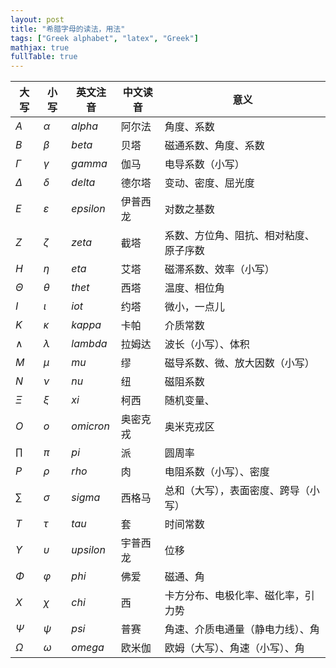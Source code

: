 ```yaml
---
layout: post
title: "希腊字母的读法，用法"
tags: ["Greek alphabet", "latex", "Greek"]
mathjax: true 
fullTable: true
---
```


| 大写     | 小写 | 英文注音  | 中文读音 | 意义                                   |
| -------- | ---- | --------- | -------- | -------------------------------------- |
| $A$ | $α$  | $alpha$   | 阿尔法   | 角度、系数                             |
| $B$  | $β$  | $beta$    | 贝塔     | 磁通系数、角度、系数                   |
| $Γ$      | $γ$  | $gamma$   | 伽马     | 电导系数（小写）                       |
| $Δ$      | $δ$  | $delta$   | 德尔塔   | 变动、密度、屈光度                     |
| $Ε$      | $ε$  | $epsilon$ | 伊普西龙 | 对数之基数                             |
| $Ζ$      | $ζ$  | $zeta$    | 截塔     | 系数、方位角、阻抗、相对粘度、原子序数 |
| $Η$      | $η$  | $eta$     | 艾塔     | 磁滞系数、效率（小写）                 |
| $Θ$      | $θ$  | $thet$    | 西塔     | 温度、相位角                           |
| $Ι$      | $ι$  | $iot$     | 约塔     | 微小，一点儿                           |
| $Κ$      | $κ$  | $kappa$   | 卡帕     | 介质常数                               |
| $∧$      | $λ$  | $lambda$  | 拉姆达   | 波长（小写）、体积                     |
| $Μ$      | $μ$  | $mu$      | 缪       | 磁导系数、微、放大因数（小写）         |
| $Ν$      | $ν$  | $nu$      | 纽       | 磁阻系数                               |
| $Ξ$      | $ξ$  | $xi$      | 柯西     | 随机变量、                             |
| $Ο$      | $ο$  | $omicron$ | 奥密克戎 | 奥米克戎区                             |
| $∏$      | $π$  | $pi$      | 派       | 圆周率                                 |
| $Ρ$      | $ρ$  | $rho$     | 肉       | 电阻系数（小写）、密度                 |
| $∑$      | $σ$  | $sigma$   | 西格马   | 总和（大写），表面密度、跨导（小写）   |
| $Τ$      | $τ$  | $tau$     | 套       | 时间常数                               |
| $Υ$      | $υ$  | $upsilon$ | 宇普西龙 | 位移                                   |
| $Φ$      | $φ$  | $phi$     | 佛爱     | 磁通、角                               |
| $X$   | $χ$  | $chi$     | 西       | 卡方分布、电极化率、磁化率，引力势     |
| $Ψ$      | $ψ$  | $psi$     | 普赛     | 角速、介质电通量（静电力线）、角       |
| $Ω$      | $ω$  | $omega$   | 欧米伽   | 欧姆（大写）、角速（小写）、角         |



